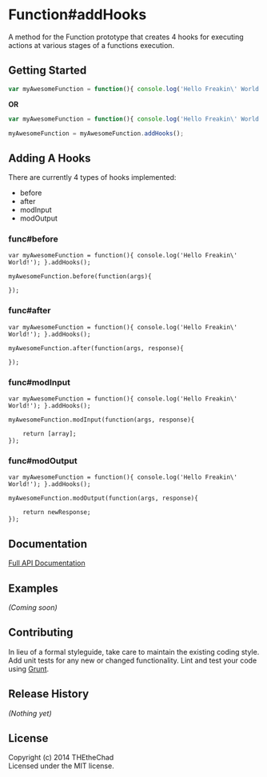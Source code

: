 # Function#addHooks

A method for the Function prototype that creates 4 hooks for executing actions at various stages of a functions execution.

## Getting Started

```javascript
var myAwesomeFunction = function(){ console.log('Hello Freakin\' World!'); }.addHooks();
```
**OR**

```javascript
var myAwesomeFunction = function(){ console.log('Hello Freakin\' World!'); };

myAwesomeFunction = myAwesomeFunction.addHooks();
```

## Adding A Hooks

There are currently 4 types of hooks implemented:

- before
- after
- modInput
- modOutput

### func#before

```
var myAwesomeFunction = function(){ console.log('Hello Freakin\' World!'); }.addHooks();

myAwesomeFunction.before(function(args){
	
});
```

### func#after

```
var myAwesomeFunction = function(){ console.log('Hello Freakin\' World!'); }.addHooks();

myAwesomeFunction.after(function(args, response){
	
});
```

### func#modInput

```
var myAwesomeFunction = function(){ console.log('Hello Freakin\' World!'); }.addHooks();

myAwesomeFunction.modInput(function(args, response){
	
	return [array];
});
```

### func#modOutput

```
var myAwesomeFunction = function(){ console.log('Hello Freakin\' World!'); }.addHooks();

myAwesomeFunction.modOutput(function(args, response){
	
	return newResponse;
});
```

## Documentation
[Full API Documentation](http://thethechad.github.io/addHooks)

## Examples
_(Coming soon)_

## Contributing
In lieu of a formal styleguide, take care to maintain the existing coding style. Add unit tests for any new or changed functionality. Lint and test your code using [Grunt](http://gruntjs.com/).

## Release History
_(Nothing yet)_

## License
Copyright (c) 2014 THEtheChad  
Licensed under the MIT license.